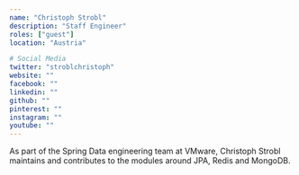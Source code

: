 ```yaml
---
name: "Christoph Strobl"
description: "Staff Engineer"
roles: ["guest"]
location: "Austria"

# Social Media
twitter: "stroblchristoph"
website: ""
facebook: ""
linkedin: ""
github: ""
pinterest: ""
instagram: ""
youtube: ""
---
```

<!-- markdownlint-disable MD041-->
As part of the Spring Data engineering team at VMware, Christoph Strobl maintains and contributes to the modules around JPA, Redis and MongoDB.
